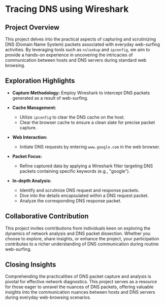 # Tracing DNS using Wireshark

## Project Overview

This project delves into the practical aspects of capturing and scrutinizing DNS (Domain Name System) packets associated with everyday web-surfing activities. By leveraging tools such as `nslookup` and `ipconfig`, we aim to provide a hands-on experience in uncovering the intricacies of communication between hosts and DNS servers during standard web browsing.

## Exploration Highlights

- **Capture Methodology:** Employ Wireshark to intercept DNS packets generated as a result of web-surfing.

- **Cache Management:**
  - Utilize `ipconfig` to clear the DNS cache on the host.
  - Clear the browser cache to ensure a clean slate for precise packet capture.

- **Web Interaction:**
  - Initiate DNS requests by entering `www.google.com` in the web browser.

- **Packet Focus:**
  - Refine captured data by applying a Wireshark filter targeting DNS packets containing specific keywords (e.g., "google").

- **In-depth Analysis:**
  - Identify and scrutinize DNS request and response packets.
  - Dive into the details encapsulated within a DNS request packet.
  - Analyze the corresponding DNS response packet.

## Collaborative Contribution

This project invites contributions from individuals keen on exploring the dynamics of network analysis and DNS packet dissection. Whether you choose to explore, share insights, or enhance the project, your participation contributes to a richer understanding of DNS communication during routine web-surfing.

## Closing Insights

Comprehending the practicalities of DNS packet capture and analysis is pivotal for effective network diagnostics. This project serves as a resource for those eager to unravel the nuances of DNS packets, offering valuable insights into the communication nuances between hosts and DNS servers during everyday web-browsing scenarios.
